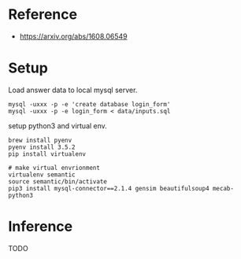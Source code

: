 # Reference

- https://arxiv.org/abs/1608.06549

# Setup

Load answer data to local mysql server.

```
mysql -uxxx -p -e 'create database login_form'
mysql -uxxx -p -e login_form < data/inputs.sql
```

setup python3 and virtual env.

```
brew install pyenv
pyenv install 3.5.2
pip install virtualenv

# make virtual envrionment
virtualenv semantic
source semantic/bin/activate
pip3 install mysql-connector==2.1.4 gensim beautifulsoup4 mecab-python3
```

# Inference

TODO
